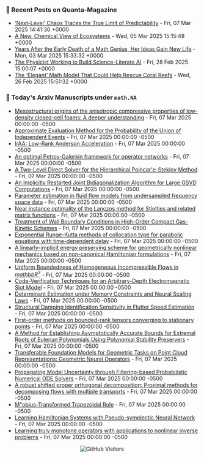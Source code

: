 ### 📝 Recent Posts on Quanta-Magazine
<!-- quanta starts -->
* <a href="https://www.quantamagazine.org/next-level-chaos-traces-the-true-limit-of-predictability-20250307/">‘Next-Level’ Chaos Traces the True Limit of Predictability</a> - Fri, 07 Mar 2025 14:41:30 +0000
* <a href="https://www.quantamagazine.org/a-new-chemical-view-of-ecosystems-20250305/">A New, Chemical View of Ecosystems</a> - Wed, 05 Mar 2025 15:15:48 +0000
* <a href="https://www.quantamagazine.org/years-after-the-early-death-of-a-math-genius-her-ideas-gain-new-life-20250303/">Years After the Early Death of a Math Genius, Her Ideas Gain New Life</a> - Mon, 03 Mar 2025 15:33:32 +0000
* <a href="https://www.quantamagazine.org/the-physicist-working-to-build-science-literate-ai-20250228/">The Physicist Working to Build Science-Literate AI</a> - Fri, 28 Feb 2025 15:00:07 +0000
* <a href="https://www.quantamagazine.org/the-elegant-math-model-that-could-help-rescue-coral-reefs-20250226/">The ‘Elegant’ Math Model That Could Help Rescue Coral Reefs</a> - Wed, 26 Feb 2025 15:51:32 +0000
<!-- quanta ends -->


### 📝 Today's Arxiv Manuscripts under ``math.NA``
<!-- arxiv-math-na starts -->
* <a href="https://arxiv.org/abs/2503.03847">Mesostructural origins of the anisotropic compressive properties of low-density closed-cell foams: A deeper understanding</a> - Fri, 07 Mar 2025 00:00:00 -0500
* <a href="https://arxiv.org/abs/2503.03876">Approximate Evaluation Method for the Probability of the Union of Independent Events</a> - Fri, 07 Mar 2025 00:00:00 -0500
* <a href="https://arxiv.org/abs/2503.03909">lrAA: Low-Rank Anderson Acceleration</a> - Fri, 07 Mar 2025 00:00:00 -0500
* <a href="https://arxiv.org/abs/2503.04024">An optimal Petrov-Galerkin framework for operator networks</a> - Fri, 07 Mar 2025 00:00:00 -0500
* <a href="https://arxiv.org/abs/2503.04033">A Two-Level Direct Solver for the Hierarchical Poincar'e-Steklov Method</a> - Fri, 07 Mar 2025 00:00:00 -0500
* <a href="https://arxiv.org/abs/2503.04041">An Implicitly Restarted Joint Bidiagonalization Algorithm for Large GSVD Computations</a> - Fri, 07 Mar 2025 00:00:00 -0500
* <a href="https://arxiv.org/abs/2503.04092">Parameter estimation in fluid flow models from undersampled frequency space data</a> - Fri, 07 Mar 2025 00:00:00 -0500
* <a href="https://arxiv.org/abs/2503.04427">Near instance optimality of the Lanczos method for Stieltjes and related matrix functions</a> - Fri, 07 Mar 2025 00:00:00 -0500
* <a href="https://arxiv.org/abs/2503.04493">Treatment of Wall Boundary Conditions in High-Order Compact Gas-Kinetic Schemes</a> - Fri, 07 Mar 2025 00:00:00 -0500
* <a href="https://arxiv.org/abs/2503.04674">Exponential Runge-Kutta methods of collocation type for parabolic equations with time-dependent delay</a> - Fri, 07 Mar 2025 00:00:00 -0500
* <a href="https://arxiv.org/abs/2503.04695">A linearly-implicit energy preserving scheme for geometrically nonlinear mechanics based on non-canonical Hamiltonian formulations</a> - Fri, 07 Mar 2025 00:00:00 -0500
* <a href="https://arxiv.org/abs/2503.03991">Uniform Boundedness of Homogeneous Incompressible Flows in $mathbb{R}^3$</a> - Fri, 07 Mar 2025 00:00:00 -0500
* <a href="https://arxiv.org/abs/2503.04004">Code-Verification Techniques for an Arbitrary-Depth Electromagnetic Slot Model</a> - Fri, 07 Mar 2025 00:00:00 -0500
* <a href="https://arxiv.org/abs/2503.04424">Determinant Estimation under Memory Constraints and Neural Scaling Laws</a> - Fri, 07 Mar 2025 00:00:00 -0500
* <a href="https://arxiv.org/abs/2503.04433">Structural Damping Identification Sensitivity in Flutter Speed Estimation</a> - Fri, 07 Mar 2025 00:00:00 -0500
* <a href="https://arxiv.org/abs/2503.04523">First-order methods on bounded-rank tensors converging to stationary points</a> - Fri, 07 Mar 2025 00:00:00 -0500
* <a href="https://arxiv.org/abs/2503.04628">A Method for Establishing Asymptotically Accurate Bounds for Extremal Roots of Eulerian Polynomials Using Polynomial Stability Preservers</a> - Fri, 07 Mar 2025 00:00:00 -0500
* <a href="https://arxiv.org/abs/2503.04649">Transferable Foundation Models for Geometric Tasks on Point Cloud Representations: Geometric Neural Operators</a> - Fri, 07 Mar 2025 00:00:00 -0500
* <a href="https://arxiv.org/abs/2503.04684">Propagating Model Uncertainty through Filtering-based Probabilistic Numerical ODE Solvers</a> - Fri, 07 Mar 2025 00:00:00 -0500
* <a href="https://arxiv.org/abs/2403.04313">A robust shifted proper orthogonal decomposition: Proximal methods for decomposing flows with multiple transports</a> - Fri, 07 Mar 2025 00:00:00 -0500
* <a href="https://arxiv.org/abs/2407.13650">M"obius-Transformed Trapezoidal Rule</a> - Fri, 07 Mar 2025 00:00:00 -0500
* <a href="https://arxiv.org/abs/2502.20212">Learning Hamiltonian Systems with Pseudo-symplectic Neural Network</a> - Fri, 07 Mar 2025 00:00:00 -0500
* <a href="https://arxiv.org/abs/2404.00390">Learning truly monotone operators with applications to nonlinear inverse problems</a> - Fri, 07 Mar 2025 00:00:00 -0500
<!-- arxiv-math-na ends -->

<div align="center">
  
![GitHub Visitors](https://api.visitorbadge.io/api/visitors?path=https%3A%2F%2Fgithub.com%2Flowrank&label=profile%20views&labelColor=%231e1e2e&countColor=%23cba6f7)



</div>

